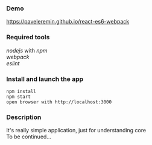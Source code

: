 ### Demo
https://paveleremin.github.io/react-es6-webpack

### Required tools
*nodejs* with *npm*  
*webpack*  
*eslint*

### Install and launch the app
```
npm install
npm start
open browser with http://localhost:3000
```


### Description
It's really simple application, just for understanding core  
To be continued...
